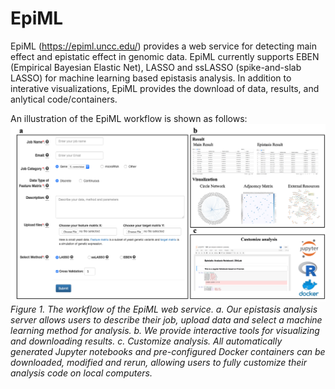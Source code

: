 # EpiML

EpiML (https://epiml.uncc.edu/) provides a web service for detecting main effect and epistatic effect in genomic data. EpiML currently supports EBEN (Empirical Bayesian Elastic Net), LASSO and ssLASSO (spike-and-slab LASSO) for machine learning based epistasis analysis. In addition to interative visualizations, EpiML provides the download of data, results, and anlytical code/containers.  

An illustration of the EpiML workflow is shown as follows:
![alt text](EpiML/static/img/help/epiml.png)
*Figure 1. The workflow of the EpiML web service. a. Our epistasis analysis server allows users to describe their job, upload data and select a machine learning method for analysis. b. We provide interactive tools for visualizing and downloading results. c. Customize analysis. All automatically generated Jupyter notebooks and pre-configured Docker containers can be downloaded, modified and rerun, allowing users to fully customize their analysis code on local computers.*
